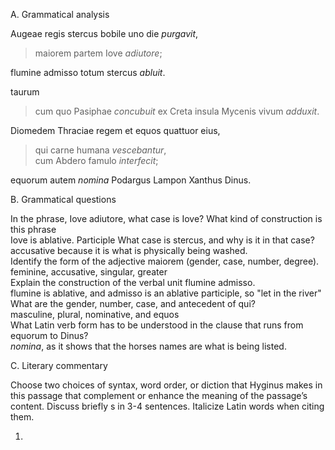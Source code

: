 A. Grammatical analysis  

Augeae regis stercus bobile uno die *purgavit*, 
>maiorem partem Iove *adiutore*; 

flumine admisso totum stercus *abluit*.

taurum 
>cum quo Pasiphae *concubuit* 
ex Creta insula Mycenis vivum *adduxit*.

Diomedem Thraciae regem et equos quattuor eius,   
>qui carne humana *vescebantur*,   
cum Abdero famulo *interfecit*;  

equorum autem *nomina* Podargus Lampon Xanthus Dinus.  

B. Grammatical questions  

In the phrase, Iove adiutore, what case is Iove? What kind of construction is this phrase  
Iove is ablative. Participle
What case is stercus, and why is it in that case?  
accusative because it is what is physically being washed.  
Identify the form of the adjective maiorem (gender, case, number, degree).  
feminine, accusative, singular, greater  
Explain the construction of the verbal unit flumine admisso.  
flumine is ablative, and admisso is an ablative participle, so "let in the river"
What are the gender, number, case, and antecedent of qui?   
masculine, plural, nominative, and equos  
What Latin verb form has to be understood in the clause that runs from equorum to Dinus?  
*nomina*, as it shows that the horses names are what is being listed.   

C. Literary commentary  

Choose two choices of syntax, word order, or diction that Hyginus makes in this passage that complement or enhance the meaning of the passage’s content. Discuss briefly s in 3-4 sentences. Italicize Latin words when citing them.

1. 
